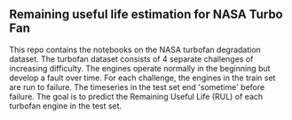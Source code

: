 ## Remaining useful life estimation for NASA Turbo Fan
This repo contains the notebooks on the NASA turbofan degradation dataset. The turbofan dataset consists of 4 separate challenges of increasing difficulty. The engines operate normally in the beginning but develop a fault over time. For each challenge, the engines in the train set are run to failure. The timeseries in the test set end 'sometime' before failure. The goal is to predict the Remaining Useful Life (RUL) of each turbofan engine in the test set. 


